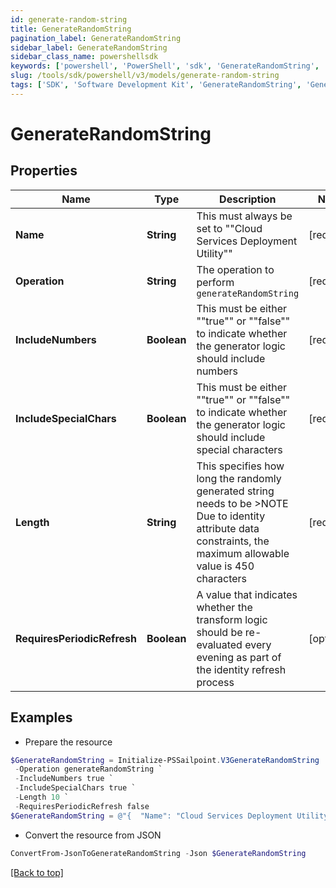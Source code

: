 ```yaml
---
id: generate-random-string
title: GenerateRandomString
pagination_label: GenerateRandomString
sidebar_label: GenerateRandomString
sidebar_class_name: powershellsdk
keywords: ['powershell', 'PowerShell', 'sdk', 'GenerateRandomString', 'GenerateRandomString'] 
slug: /tools/sdk/powershell/v3/models/generate-random-string
tags: ['SDK', 'Software Development Kit', 'GenerateRandomString', 'GenerateRandomString']
---
```



# GenerateRandomString

## Properties

Name | Type | Description | Notes
------------ | ------------- | ------------- | -------------
**Name** | **String** | This must always be set to ""Cloud Services Deployment Utility"" | [required]
**Operation** | **String** | The operation to perform `generateRandomString` | [required]
**IncludeNumbers** | **Boolean** | This must be either ""true"" or ""false"" to indicate whether the generator logic should include numbers | [required]
**IncludeSpecialChars** | **Boolean** | This must be either ""true"" or ""false"" to indicate whether the generator logic should include special characters | [required]
**Length** | **String** | This specifies how long the randomly generated string needs to be   >NOTE Due to identity attribute data constraints, the maximum allowable value is 450 characters  | [required]
**RequiresPeriodicRefresh** | **Boolean** | A value that indicates whether the transform logic should be re-evaluated every evening as part of the identity refresh process | [optional] 

## Examples

- Prepare the resource
```powershell
$GenerateRandomString = Initialize-PSSailpoint.V3GenerateRandomString  -Name Cloud Services Deployment Utility `
 -Operation generateRandomString `
 -IncludeNumbers true `
 -IncludeSpecialChars true `
 -Length 10 `
 -RequiresPeriodicRefresh false
$GenerateRandomString = @"{  "Name": "Cloud Services Deployment Utility", "Operation": "generateRandomString", "IncludeNumbers": true, "IncludeSpecialChars": true, "Length": "10", "RequiresPeriodicRefresh": false }"@
```

- Convert the resource from JSON
```powershell
ConvertFrom-JsonToGenerateRandomString -Json $GenerateRandomString
```


[[Back to top]](#) 

